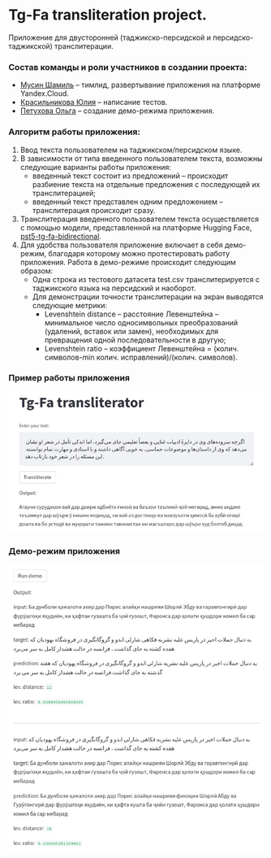 # Tg-Fa transliteration project.

Приложение для двусторонней (таджикско-персидской и персидско-таджикской) транслитерации.

### Состав команды и роли участников в создании проекта:
* [Мусин Шамиль](https://github.com/sml-msn) – тимлид, развертывание приложения на платформе Yandex.Cloud.
* [Красильникова Юлия](https://github.com/Jul-Kras) – написание тестов.
* [Петухова Ольга](https://github.com/petuxovao00) – создание демо-режима приложения.

### Алгоритм работы приложения:
1) Ввод текста пользователем на таджикском/персидском языке.
2) В зависимости от типа введенного пользователем текста, возможны следующие варианты работы приложения:
    *	введенный текст состоит из предложений – происходит разбиение текста на отдельные предложения с последующей их транслитерацией;
	  * введенный текст представлен одним предложением – транслитерация происходит сразу.
3) Транслитерация введенного пользователем текста осуществляется с помощью модели, представленной на платформе Hugging Face, [pst5-tg-fa-bidirectional](https://huggingface.co/sml-msn/pst5-tg-fa-bidirectional).
4) Для удобства пользователя приложение включает в себя демо-режим, благодаря которому можно протестировать работу приложения. Работа в демо-режиме происходит следующим образом:
	  * Одна строка из тестового датасета test.csv транслитерируется с таджикского языка на персидский и наоборот.
	  * Для демонстрации точности транслитерации на экран выводятся следующие метрики:
		- Levenshtein distance – расстояние Левенштейна – минимальное число односимвольных преобразований (удалений, вставок или замен), необходимых для превращения одной последовательности в другую;
		- Levenshtein ratio – коэффициент Левенштейна = (колич. символов-min⁡ колич. исправлений)/(колич. символов).

### Пример работы приложения
![Пример работы](images/img1.png)
### Демо-режим приложения
![Демо режим](images/img2.png)
